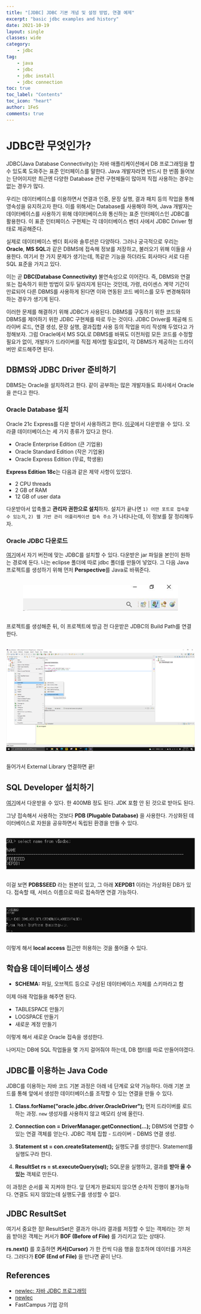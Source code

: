```yaml
---
title: "[JDBC] JDBC 기본 개념 및 설정 방법, 연결 예제"
excerpt: "basic jdbc examples and history"
date: 2021-10-19
layout: single
classes: wide
category:
    - jdbc
tag:
    - java
    - jdbc
    - jdbc install
    - jdbc connection
toc: true
toc_label: "Contents"
toc_icon: "heart"
author: 1FeS
comments: true
---
```


# JDBC란 무엇인가?

JDBC(Java Database Connectivity)는 자바 애플리케이션에서 DB 프로그래밍을 할 수 있도록 도와주는 표준 인터페이스를 말한다. Java 개발자라면 반드시 한 번쯤 들어보는 단어이지만 최근엔 다양한 Database 관련 구현체들이 많아져 직접 사용하는 경우는 없는 경우가 많다. 

우리는 데이터베이스를 이용하면서 연결과 인증, 문장 실행, 결과 패치 등의 작업을 통해 영속성을 유지하고자 한다. 이를 위해서는 Database를 사용해야 하며, Java 개발자는 데이터베이스를 사용하기 위해 데이터베이스와 통신하는 표준 인터페이스인 JDBC를 활용한다. 이 표준 인터페이스 구현체는 각 데이터베이스 벤더 사에서 JDBC Driver 형태로 제공해준다.

실제로 데이터베이스 벤더 회사와 솔루션은 다양하다. 그러나 궁극적으로 우리는 **Oracle**, **MS SQL**과 같은 DBMS에 접속해 정보를 저장하고, 불러오기 위해 이들을 사용한다. 여기서 한 가지 문제가 생기는데, 똑같은 기능을 하더라도 회사마다 서로 다른 SQL 표준을 가지고 있다.

이는 곧 **DBC(Database Connectivity)** 불연속성으로 이어진다. 즉, DBMS와 연결 또는 접속하기 위한 방법이 모두 달라지게 된다는 것인데, 가령, 라이센스 계약 기간이 만료되어 다른 DBMS를 사용하게 된다면 이와 연동된 코드 베이스를 모두 변경해줘야 하는 경우가 생기게 된다.

이러한 문제를 해결하기 위해 JDBC가 사용된다. DBMS를 구동하기 위한 코드와 DBMS를 제어하기 위한 JDBC 구현체를 따로 두는 것이다. JDBC Driver를 제공해 드라이버 로드, 연결 생성, 문장 실행, 결과집합 사용 등의 작업을 미리 작성해 두었다고 가정해보자. 그럼 Oracle에서 MS SQL로 DBMS를 바꿔도 이전처럼 모든 코드를 수정할 필요가 없이, 개발자가 드라이버를 직접 제어할 필요없이, 각 DBMS가 제공하는 드라이버만 로드해주면 된다.

## DBMS와 JDBC Driver 준비하기

DBMS는 Oracle을 설치하려고 한다. 같이 공부하는 많은 개발자들도 회사에서 Oracle을 쓴다고 한다.

### Oracle Database 설치

Oracle 21c Express를 다운 받아서 사용하려고 한다. [이곳](https://www.oracle.com/database/technologies/xe-downloads.html)에서 다운받을 수 있다. 오라클 데이터베이스는 세 가지 종류가 있다고 한다.

- Oracle Enterprise Edition (큰 기업용)
- Oracle Standard Edition (작은 기업용)
- Oracle Express Edition (무료, 학생용)

**Express Edition 18c**는 다음과 같은 제약 사항이 있었다.

- 2 CPU threads
- 2 GB of RAM
- 12 GB of user data

다운받아서 압축풀고 **관리자 권한으로 설치**하자. 설치가 끝나면 `1) 어떤 포트로 접속할 수 있는지`, `2) 웹 기반 관리 어플리케이션 접속 주소` 가 나타나는데, 이 정보를 잘 정리해두자.

### Oracle JDBC 다운로드

[여기](https://www.oracle.com/database/technologies/appdev/jdbc-ucp-21-3-downloads.html)에서 자기 버전에 맞는 JDBC를 설치할 수 있다. 다운받은 jar 파일을 본인이 원하는 경로에 둔다. 나는 eclipse 폴더에 따로 jdbc 폴더를 만들어 넣었다. 그 다음 Java 프로젝트를 생성하기 위해 먼저 **Perspective**를 Java로 바꿔준다.

<br/>
<img src="/_img/2021-10-21/perspective.jpg" style="margin: auto auto; display: block;"/>
<br/>

프로젝트를 생성해준 뒤, 이 프로젝트에 방금 전 다운받은 JDBC의 Build Path를 연결한다.

<br/>
<img src="/_img/2021-10-21/jdbc_build_path.jpg" style="margin: auto auto; display: block;"/>
<br/>

들어가서 External Library 연결하면 끝!

## SQL Developer 설치하기

[여기](https://www.oracle.com/tools/downloads/sqldev-downloads.html)에서 다운받을 수 있다. 한 400MB 정도 된다. JDK 포함 안 된 것으로 받아도 된다.

그냥 접속해서 사용하는 것보다 **PDB (Plugable Database)** 을 사용한다. 가상화된 데이터베이스로 자원을 공유하면서 독립된 환경을 만들 수 있다.

<br/>
<img src="/_img/2021-10-21/pdb.jpg" style="margin: auto auto; display: block;"/>
<br/>

이걸 보면 **PDB$SEED** 라는 원본이 있고, 그 아래 **XEPDB1** 이라는 가상화된 DB가 있다. 접속할 때, 서비스 이름으로 따로 접속하면 연결 가능하다.

<br/>
<img src="/_img/2021-10-21/local_access.jpg" style="margin: auto auto; display: block;"/>
<br/>

이렇게 해서 **local access** 접근만 허용하는 것을 풀어줄 수 있다.

## 학습용 데이터베이스 생성

- **SCHEMA:** 파일, 오브젝트 등으로 구성된 데이터베이스 자체를 스키마라고 함

이제 아래 작업들을 해주면 된다.

- TABLESPACE 만들기
- LOGSPACE 만들기
- 새로운 계정 만들기

이렇게 해서 새로운 Oracle 접속을 생성한다.

나머지는 DB에 SQL 작업들을 몇 가지 걸어줘야 하는데, DB 챕터를 따로 만들어야겠다.

## JDBC를 이용하는 Java Code

JDBC를 이용하는 자바 코드 기본 과정은 아래 네 단계로 요약 가능하다. 아래 기본 코드를 통해 앞에서 생성한 데이터베이스를 조작할 수 있는 연결을 만들 수 있다.

1. **Class.forName("oracle.jdbc.driver.OracleDriver");**
먼저 드라이버를 로드하는 과정. `new` 생성자를 사용하지 않고 메모리 상에 올린다.

2. **Connection con = DriverManager.getConnection(...);**
DBMS에 연결할 수 있는 연결 객체를 얻는다. JDBC 객체 집합 - 드라이버 - DBMS 연결 생성.

3. **Statement st = con.createStatement();**
실행도구를 생성한다. Statement를 실행도구라 한다.

4. **ResultSet rs = st.executeQuery(sql);**
SQL문을 실행하고, 결과를 **받아 올 수 있는** 객체로 만든다.

이 과정은 순서를 꼭 지켜야 한다. 앞 단계가 완료되지 않으면 순차적 진행이 불가능하다. 연결도 되지 않았는데 실행도구를 생성할 수 없다.

## JDBC ResultSet

여기서 중요한 점! ResultSet은 결과가 아니라 결과를 저장할 수 있는 객체라는 것! 처음 받아온 객체는 커서가 **BOF (Before of File)** 를 가리키고 있는 상태다.

**rs.next()** 를 호출하면 **커서(Cursor)** 가 한 칸씩 다음 행을 참조하며 데이터를 가져온다. 그러다가 **EOF (End of File)** 을 만나면 끝이 난다.

## References
- [newlec: 자바 JDBC 프로그래밍](https://www.youtube.com/watch?v=c0s7g7iVtwc&list=PLq8wAnVUcTFWxwoc41CqmwnO-ZyRDL0og)
- [newlec](https://www.newlecture.com/index)
- FastCampus 기업 강의